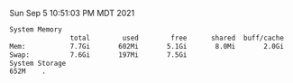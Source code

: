 Sun Sep  5 10:51:03 PM MDT 2021
```bash
System Memory
               total        used        free      shared  buff/cache   available
Mem:           7.7Gi       602Mi       5.1Gi       8.0Mi       2.0Gi       6.7Gi
Swap:          7.6Gi       197Mi       7.5Gi
System Storage
652M	.
```
```bash
